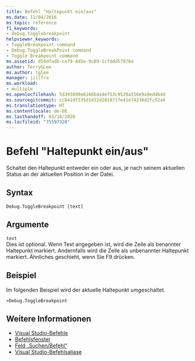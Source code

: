 ```yaml
---
title: Befehl "Haltepunkt ein/aus"
ms.date: 11/04/2016
ms.topic: reference
f1_keywords:
- debug.togglebreakpoint
helpviewer_keywords:
- ToggleBreakpoint command
- Debug.ToggleBreakPoint command
- Toggle Breakpoint command
ms.assetid: d50dfadb-ce79-4d5e-9c09-1cfddd57876d
author: TerryGLee
ms.author: tglee
manager: jillfra
ms.workload:
- multiple
ms.openlocfilehash: 5d393890e6166b4a4ef53c9520a556e9a9edd64d
ms.sourcegitcommit: cc841df335d1d22d281871fe41e74238d2fc52a6
ms.translationtype: HT
ms.contentlocale: de-DE
ms.lasthandoff: 03/18/2020
ms.locfileid: "75597320"
---
```

# <a name="toggle-breakpoint-command"></a>Befehl "Haltepunkt ein/aus"
Schaltet den Haltepunkt entweder ein oder aus, je nach seinem aktuellen Status an der aktuellen Position in der Datei.

## <a name="syntax"></a>Syntax

```
Debug.ToggleBreakpoint [text]
```

## <a name="arguments"></a>Argumente

`text`\
Dies ist optional. Wenn Text angegeben ist, wird die Zeile als benannter Haltepunkt markiert. Andernfalls wird die Zeile als unbenannter Haltepunkt markiert. Ähnliches geschieht, wenn Sie F9 drücken.

## <a name="example"></a>Beispiel
Im folgenden Beispiel wird der aktuelle Haltepunkt umgeschaltet.

```
>Debug.ToggleBreakpoint
```

## <a name="see-also"></a>Weitere Informationen

- [Visual Studio-Befehle](../../ide/reference/visual-studio-commands.md)
- [Befehlsfenster](../../ide/reference/command-window.md)
- [Feld „Suchen/Befehl“](../../ide/find-command-box.md)
- [Visual Studio-Befehlsaliase](../../ide/reference/visual-studio-command-aliases.md)
